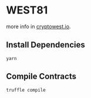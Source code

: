 # WEST81

more info in  [cryptowest.io](https://cryptowest.io).

## Install Dependencies

`yarn`

## Compile Contracts

`truffle compile`
